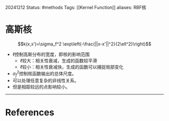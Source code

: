 20241212
Status: #methods
Tags: [[Kernel Function]]
aliases: RBF核
# 高斯核
$$k(x,x')=\sigma_f^2 \exp\left(-\frac{||x-x'||^2}{2\ell^2}\right)$$
- $\ell$控制高斯分布的宽度，即核的影响范围
	- $\ell$较大：相关性衰减，生成的函数较平滑
	- $\ell$较小：相关性衰减快，生成的函数可以捕捉局部变化
- $\sigma_f^2$控制核函数输出的总体尺度。
- 可以处理任意复杂的非线性关系。
- 但是相距较远的点影响较小。





---
# References
